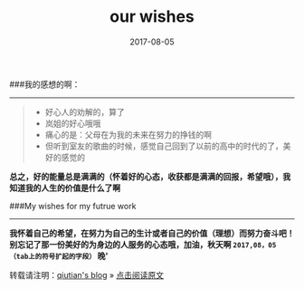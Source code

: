 ﻿---
layout: post
title: "our wishes"
date: 2017-08-05
description: "满满的正能量的"
tag: thinks
---

###我的感想的啊：

------

> * 好心人的劝解的，算了
> * 岚姐的好心哦哦
> * 痛心的是：父母在为我的未来在努力的挣钱的啊
> * 但听到室友的歌曲的时候，感觉自己回到了以前的高中的时代的了，美好的感觉的

**总之，好的能量总是满满的（怀着好的心态，收获都是满满的回报，希望哦），我知道我的人生的价值是什么了啊**

###My wishes for my futrue work

------
	
**我怀着自己的希望，在努力为自己的生计或者自己的价值（理想）而努力奋斗吧！别忘记了那一份美好的为身边的人服务的心态哦，加油，秋天啊 `2017,08，05 （tab上的符号扩起的字段）` 晚'**

转载请注明：[qiutian's blog](http://qiutian.github.io) » [点击阅读原文](https://qiutian00.github.io/2017/08/tinks_foreverly_wishes/)     


